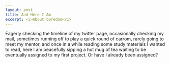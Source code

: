 ```yaml
---
layout: post
title: And Here I Am
excerpt: <i>About boredom</i>
---
```


Eagerly checking the timeline of my twitter page, occasionally checking my mail, sometimes running off to play a quick round of 
carrom, rarely going to meet my mentor, and once in a while reading some study materials I wanted to read, here I am peacefully
sipping a hot mug of tea waiting to be eventually assigned to my first project. Or have I already been assigned?
